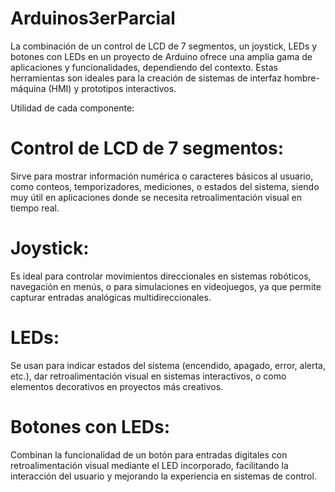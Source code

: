 # Arduinos3erParcial
La combinación de un control de LCD de 7 segmentos, un joystick, LEDs y botones con LEDs en un proyecto de Arduino ofrece una amplia gama de aplicaciones y funcionalidades, dependiendo del contexto. Estas herramientas son ideales para la creación de sistemas de interfaz hombre-máquina (HMI) y prototipos interactivos.

 Utilidad de cada componente:
# Control de LCD de 7 segmentos:
Sirve para mostrar información numérica o caracteres básicos al usuario, como conteos, temporizadores, mediciones, o estados del sistema, siendo muy útil en aplicaciones donde se necesita retroalimentación visual en tiempo real.

# Joystick:
Es ideal para controlar movimientos direccionales en sistemas robóticos, navegación en menús, o para simulaciones en videojuegos, ya que permite capturar entradas analógicas multidireccionales.

# LEDs:
Se usan para indicar estados del sistema (encendido, apagado, error, alerta, etc.), dar retroalimentación visual en sistemas interactivos, o como elementos decorativos en proyectos más creativos.

# Botones con LEDs:
Combinan la funcionalidad de un botón para entradas digitales con retroalimentación visual mediante el LED incorporado, facilitando la interacción del usuario y mejorando la experiencia en sistemas de control.
